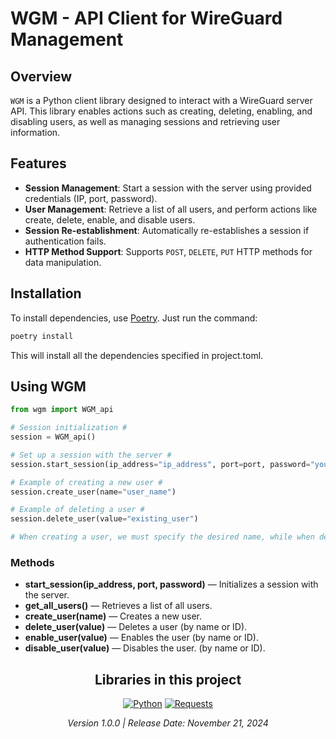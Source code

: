 # WGM - API Client for WireGuard Management

## Overview

`WGM` is a Python client library designed to interact with a WireGuard server API. This library enables actions such as creating, deleting, enabling, and disabling users, as well as managing sessions and retrieving user information.

## Features

- **Session Management**: Start a session with the server using provided credentials (IP, port, password).
- **User Management**: Retrieve a list of all users, and perform actions like create, delete, enable, and disable users.
- **Session Re-establishment**: Automatically re-establishes a session if authentication fails.
- **HTTP Method Support**: Supports `POST`, `DELETE`, `PUT` HTTP methods for data manipulation.
  
## Installation

To install dependencies, use [Poetry](https://python-poetry.org/). Just run the command:

```bash
poetry install
```
This will install all the dependencies specified in project.toml.

## Using WGM

```python
from wgm import WGM_api

# Session initialization #
session = WGM_api()

# Set up a session with the server #
session.start_session(ip_address="ip_address", port=port, password="your_password")

# Example of creating a new user #
session.create_user(name="user_name")

# Example of deleting a user #
session.delete_user(value="existing_user")

# When creating a user, we must specify the desired name, while when deleting a user, it can be done either by name or by ID. #
```

### Methods

- **start_session(ip_address, port, password)** — Initializes a session with the server.
- **get_all_users()** — Retrieves a list of all users.
- **create_user(name)** — Creates a new user.
- **delete_user(value)** — Deletes a user (by name or ID).
- **enable_user(value)** — Enables the user (by name or ID).
- **disable_user(value)** — Disables the user. (by name or ID).

<div align="center">

## Libraries in this project

[![Python](https://img.shields.io/badge/Python-3.8%20|%203.9%20|%203.10%20|%203.11%20|%203.12-orange?logo=python&color=blue)](https://www.python.org/downloads/) [![Requests](https://img.shields.io/badge/Requests-^2.32.3-brightgreen?logo=Requests&color=green)](https://requests.readthedocs.io/en/latest/)

<i>Version 1.0.0 | Release Date: November 21, 2024</i>
</div>

